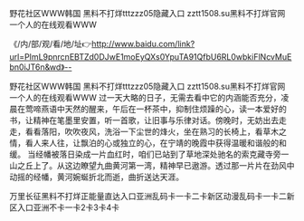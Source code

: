 野花社区WWW韩国
黑料不打烊tttzzz05隐藏入口
zztt1508.su黑料不打烊官网
一个人的在线观看WWW


《/内/部/观/看/地/址👉http://www.baidu.com/link?url=PImL9pnrcnEBTZd0DJwE1moEyQXs0YpuTA91QfbU6RL0wbkiFlNcvMuEbn0iJT6n&wd》--

野花社区WWW韩国
黑料不打烊tttzzz05隐藏入口
zztt1508.su黑料不打烊官网
一个人的在线观看WWW
过一天大略的日子，无需去看中它的内涵能否充分，凌晨在莺啼燕语中天然的醒来，午后在一杯茶中，抑制住烦躁的心，读一本爱好的书，让精神在笔墨里安置，听一首歌，让旧事与乐律对话。傍晚时，无妨出去走走，看看落阳，吹吹夜风，洗浴一下尘世的烽火，坐在熟习的长椅上，看草木之情，看人来人往，让飘泊的心或独立的心，在宁靖的晚霞中获得温暖和谐般的和缓。
当经幡被落日染成一片血红时，咱们已站到了草地深处驰名的索克藏寺旁一山之丘上了。从这边瞭望九曲黄河第一湾，精神早已遨游。透过那一片片在劲风中动摇的经幡，黄河婉蜒折北而逝，曲折送达天涯。





万里长征黑料不打烊正能量直达入口亚洲乱码卡一卡二卡新区动漫乱码卡一卡二新区入口亚洲不卡一卡2卡3卡4卡

